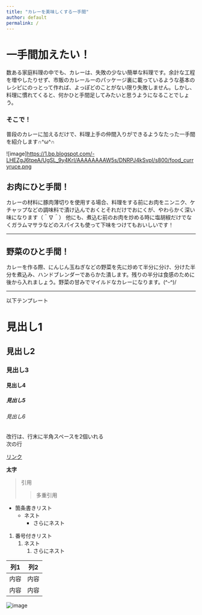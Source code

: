 ```yaml
---
title: "カレーを美味しくする一手間"
author: default
permalink: /
---
```


# 一手間加えたい！

数ある家庭料理の中でも、カレーは、失敗の少ない簡単な料理です。余計な工程を増やしたりせず、市販のカレールーのパッケージ裏に載っているような基本のレシピにのっとって作れば、よっぽどのことがない限り失敗しません。しかし、料理に慣れてくると、何かひと手間足してみたいと思うようになることでしょう。

### そこで！

普段のカレーに加えるだけで、料理上手の仲間入りができるようなたった一手間を紹介します∩^ω^∩

![image]https://1.bp.blogspot.com/-LHEZgJ6tpeA/UgSL_9y4KrI/AAAAAAAAW5s/DNRPJ4kSvpI/s800/food_curryruce.png


## お肉にひと手間！

カレーの材料に豚肉薄切りを使用する場合、料理をする前にお肉をニンニク、ケチャップなどの調味料で漬け込んでおくとそれだけでおにくが、やわらかく深い味になります（＾∇＾）
他にも、煮込む前のお肉を炒める時に塩胡椒だけでなくガラムマサラなどのスパイスも使って下味をつけてもおいしいです！　　

---

## 野菜のひと手間！

カレーを作る際、にんじん玉ねぎなどの野菜を先に炒めて半分に分け、分けた半分を煮込み、ハンドブレンダーであらかた潰します。残りの半分は食感のために後から入れましょう。野菜の甘みでマイルドなカレーになります。(^-^)/　　　　

---
以下テンプレート

# 見出し1
## 見出し2
### 見出し3
#### 見出し4
##### 見出し5
###### 見出し6

改行は、行末に半角スペースを2個いれる  
次の行

[リンク](https://www.google.co.jp/)

**太字**

> 引用
>> 多重引用


- 箇条書きリスト
  - ネスト
    - さらにネスト


1. 番号付きリスト
   1. ネスト
      1. さらにネスト

  
| 列1  | 列2  |
|-----|-----|
| 内容  | 内容  |
| 内容  | 内容  |

![image](/220422_GitHubPages/assets/images/logo-150.png)
